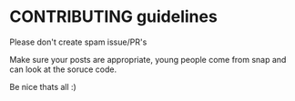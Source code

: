 # CONTRIBUTING guidelines
Please don't create spam issue/PR's

Make sure your posts are appropriate, young people come from snap and can look at the soruce code.

Be nice thats all :)
